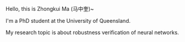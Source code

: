 Hello, this is Zhongkui Ma (马中奎)~

I'm a PhD student at the University of Queensland.

My research topic is about robustness verification of neural networks.
